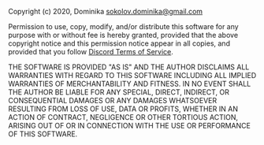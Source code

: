     
Copyright (c) 2020, Dominika <sokolov.dominika@gmail.com>

Permission to use, copy, modify, and/or distribute this software for any
purpose with or without fee is hereby granted, provided that the above
copyright notice and this permission notice appear in all copies, and 
provided that you follow [Discord Terms of Service](https://discord.com/terms).

THE SOFTWARE IS PROVIDED "AS IS" AND THE AUTHOR DISCLAIMS ALL WARRANTIES
WITH REGARD TO THIS SOFTWARE INCLUDING ALL IMPLIED WARRANTIES OF
MERCHANTABILITY AND FITNESS. IN NO EVENT SHALL THE AUTHOR BE LIABLE FOR
ANY SPECIAL, DIRECT, INDIRECT, OR CONSEQUENTIAL DAMAGES OR ANY DAMAGES
WHATSOEVER RESULTING FROM LOSS OF USE, DATA OR PROFITS, WHETHER IN AN
ACTION OF CONTRACT, NEGLIGENCE OR OTHER TORTIOUS ACTION, ARISING OUT OF
OR IN CONNECTION WITH THE USE OR PERFORMANCE OF THIS SOFTWARE.
